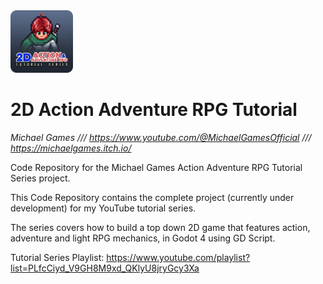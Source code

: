 <img src="aarpg-tutorial-icon.png" width="100" />

# 2D Action Adventure RPG Tutorial

*Michael Games /// https://www.youtube.com/@MichaelGamesOfficial /// https://michaelgames.itch.io/*

Code Repository for the Michael Games Action Adventure RPG Tutorial Series project.

This Code Repository contains the complete project (currently under development) for my YouTube tutorial series.

The series covers how to build a top down 2D game that features action, adventure and light RPG mechanics, in Godot 4 using GD Script.

Tutorial Series Playlist: https://www.youtube.com/playlist?list=PLfcCiyd_V9GH8M9xd_QKlyU8jryGcy3Xa
